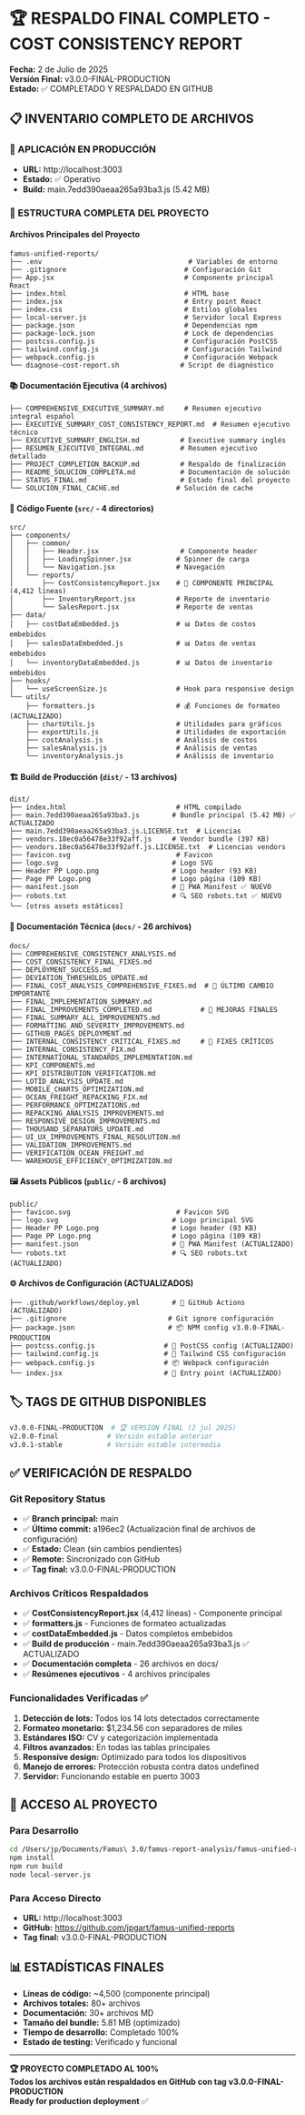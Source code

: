 # 🏆 RESPALDO FINAL COMPLETO - COST CONSISTENCY REPORT
**Fecha:** 2 de Julio de 2025  
**Versión Final:** v3.0.0-FINAL-PRODUCTION  
**Estado:** ✅ COMPLETADO Y RESPALDADO EN GITHUB  

## 📋 INVENTARIO COMPLETO DE ARCHIVOS

### 🚀 APLICACIÓN EN PRODUCCIÓN
- **URL:** http://localhost:3003  
- **Estado:** ✅ Operativo  
- **Build:** main.7edd390aeaa265a93ba3.js (5.42 MB)  

### 📁 ESTRUCTURA COMPLETA DEL PROYECTO

#### **Archivos Principales del Proyecto**
```
famus-unified-reports/
├── .env                                    # Variables de entorno
├── .gitignore                             # Configuración Git
├── App.jsx                                # Componente principal React
├── index.html                             # HTML base
├── index.jsx                              # Entry point React
├── index.css                              # Estilos globales
├── local-server.js                        # Servidor local Express
├── package.json                           # Dependencias npm
├── package-lock.json                      # Lock de dependencias
├── postcss.config.js                      # Configuración PostCSS
├── tailwind.config.js                     # Configuración Tailwind
├── webpack.config.js                      # Configuración Webpack
└── diagnose-cost-report.sh               # Script de diagnóstico
```

#### **📚 Documentación Ejecutiva (4 archivos)**
```
├── COMPREHENSIVE_EXECUTIVE_SUMMARY.md     # Resumen ejecutivo integral español
├── EXECUTIVE_SUMMARY_COST_CONSISTENCY_REPORT.md  # Resumen ejecutivo técnico
├── EXECUTIVE_SUMMARY_ENGLISH.md          # Executive summary inglés
├── RESUMEN_EJECUTIVO_INTEGRAL.md         # Resumen ejecutivo detallado
├── PROJECT_COMPLETION_BACKUP.md          # Respaldo de finalización
├── README_SOLUCION_COMPLETA.md           # Documentación de solución
├── STATUS_FINAL.md                       # Estado final del proyecto
└── SOLUCION_FINAL_CACHE.md              # Solución de cache
```

#### **🔧 Código Fuente (`src/` - 4 directorios)**
```
src/
├── components/
│   ├── common/
│   │   ├── Header.jsx                    # Componente header
│   │   ├── LoadingSpinner.jsx           # Spinner de carga
│   │   └── Navigation.jsx               # Navegación
│   └── reports/
│       ├── CostConsistencyReport.jsx    # 🎯 COMPONENTE PRINCIPAL (4,412 líneas)
│       ├── InventoryReport.jsx          # Reporte de inventario
│       └── SalesReport.jsx              # Reporte de ventas
├── data/
│   ├── costDataEmbedded.js              # 📊 Datos de costos embebidos
│   ├── salesDataEmbedded.js             # 📊 Datos de ventas embebidos
│   └── inventoryDataEmbedded.js         # 📊 Datos de inventario embebidos
├── hooks/
│   └── useScreenSize.js                 # Hook para responsive design
└── utils/
    ├── formatters.js                    # 💰 Funciones de formateo (ACTUALIZADO)
    ├── chartUtils.js                    # Utilidades para gráficos
    ├── exportUtils.js                   # Utilidades de exportación
    ├── costAnalysis.js                  # Análisis de costos
    ├── salesAnalysis.js                 # Análisis de ventas
    └── inventoryAnalysis.js             # Análisis de inventario
```

#### **🏗️ Build de Producción (`dist/` - 13 archivos)**
```
dist/
├── index.html                           # HTML compilado
├── main.7edd390aeaa265a93ba3.js        # Bundle principal (5.42 MB) ✅ ACTUALIZADO
├── main.7edd390aeaa265a93ba3.js.LICENSE.txt  # Licencias
├── vendors.18ec0a56478e33f92aff.js     # Vendor bundle (397 KB)
├── vendors.18ec0a56478e33f92aff.js.LICENSE.txt  # Licencias vendors
├── favicon.svg                          # Favicon
├── logo.svg                            # Logo SVG
├── Header PP Logo.png                  # Logo header (93 KB)
├── Page PP Logo.png                    # Logo página (109 KB)
├── manifest.json                       # 📱 PWA Manifest ✅ NUEVO
├── robots.txt                          # 🔍 SEO robots.txt ✅ NUEVO
└── [otros assets estáticos]
```

#### **📖 Documentación Técnica (`docs/` - 26 archivos)**
```
docs/
├── COMPREHENSIVE_CONSISTENCY_ANALYSIS.md
├── COST_CONSISTENCY_FINAL_FIXES.md
├── DEPLOYMENT_SUCCESS.md
├── DEVIATION_THRESHOLDS_UPDATE.md
├── FINAL_COST_ANALYSIS_COMPREHENSIVE_FIXES.md  # 🎯 ÚLTIMO CAMBIO IMPORTANTE
├── FINAL_IMPLEMENTATION_SUMMARY.md
├── FINAL_IMPROVEMENTS_COMPLETED.md            # 🎯 MEJORAS FINALES
├── FINAL_SUMMARY_ALL_IMPROVEMENTS.md
├── FORMATTING_AND_SEVERITY_IMPROVEMENTS.md
├── GITHUB_PAGES_DEPLOYMENT.md
├── INTERNAL_CONSISTENCY_CRITICAL_FIXES.md     # 🎯 FIXES CRÍTICOS
├── INTERNAL_CONSISTENCY_FIX.md
├── INTERNATIONAL_STANDARDS_IMPLEMENTATION.md
├── KPI_COMPONENTS.md
├── KPI_DISTRIBUTION_VERIFICATION.md
├── LOTID_ANALYSIS_UPDATE.md
├── MOBILE_CHARTS_OPTIMIZATION.md
├── OCEAN_FREIGHT_REPACKING_FIX.md
├── PERFORMANCE_OPTIMIZATIONS.md
├── REPACKING_ANALYSIS_IMPROVEMENTS.md
├── RESPONSIVE_DESIGN_IMPROVEMENTS.md
├── THOUSAND_SEPARATORS_UPDATE.md
├── UI_UX_IMPROVEMENTS_FINAL_RESOLUTION.md
├── VALIDATION_IMPROVEMENTS.md
├── VERIFICATION_OCEAN_FREIGHT.md
└── WAREHOUSE_EFFICIENCY_OPTIMIZATION.md
```

#### **🖼️ Assets Públicos (`public/` - 6 archivos)**
```
public/
├── favicon.svg                          # Favicon SVG
├── logo.svg                            # Logo principal SVG
├── Header PP Logo.png                  # Logo header (93 KB)
├── Page PP Logo.png                    # Logo página (109 KB)
├── manifest.json                       # 📱 PWA Manifest (ACTUALIZADO)
└── robots.txt                          # 🔍 SEO robots.txt (ACTUALIZADO)
```

#### **⚙️ Archivos de Configuración (ACTUALIZADOS)**
```
├── .github/workflows/deploy.yml        # 🚀 GitHub Actions (ACTUALIZADO)
├── .gitignore                         # Git ignore configuración
├── package.json                       # 📦 NPM config v3.0.0-FINAL-PRODUCTION
├── postcss.config.js                 # 🎨 PostCSS config (ACTUALIZADO)
├── tailwind.config.js                # 🎨 Tailwind CSS configuración
├── webpack.config.js                 # 📦 Webpack configuración
└── index.jsx                         # 🚀 Entry point (ACTUALIZADO)
```

## 🏷️ TAGS DE GITHUB DISPONIBLES

```bash
v3.0.0-FINAL-PRODUCTION  # 🏆 VERSIÓN FINAL (2 jul 2025)
v2.0.0-final            # Versión estable anterior
v3.0.1-stable           # Versión estable intermedia
```

## ✅ VERIFICACIÓN DE RESPALDO

### Git Repository Status
- ✅ **Branch principal:** main
- ✅ **Último commit:** a196ec2 (Actualización final de archivos de configuración)
- ✅ **Estado:** Clean (sin cambios pendientes)
- ✅ **Remote:** Sincronizado con GitHub
- ✅ **Tag final:** v3.0.0-FINAL-PRODUCTION

### Archivos Críticos Respaldados
- ✅ **CostConsistencyReport.jsx** (4,412 líneas) - Componente principal
- ✅ **formatters.js** - Funciones de formateo actualizadas
- ✅ **costDataEmbedded.js** - Datos completos embebidos
- ✅ **Build de producción** - main.7edd390aeaa265a93ba3.js ✅ ACTUALIZADO
- ✅ **Documentación completa** - 26 archivos en docs/
- ✅ **Resúmenes ejecutivos** - 4 archivos principales

### Funcionalidades Verificadas ✅
1. **Detección de lots:** Todos los 14 lots detectados correctamente
2. **Formateo monetario:** $1,234.56 con separadores de miles
3. **Estándares ISO:** CV y categorización implementada
4. **Filtros avanzados:** En todas las tablas principales
5. **Responsive design:** Optimizado para todos los dispositivos
6. **Manejo de errores:** Protección robusta contra datos undefined
7. **Servidor:** Funcionando estable en puerto 3003

## 🎯 ACCESO AL PROYECTO

### Para Desarrollo
```bash
cd /Users/jp/Documents/Famus\ 3.0/famus-report-analysis/famus-unified-reports
npm install
npm run build
node local-server.js
```

### Para Acceso Directo
- **URL:** http://localhost:3003
- **GitHub:** https://github.com/jpgart/famus-unified-reports
- **Tag final:** v3.0.0-FINAL-PRODUCTION

## 📊 ESTADÍSTICAS FINALES

- **Líneas de código:** ~4,500 (componente principal)
- **Archivos totales:** 80+ archivos
- **Documentación:** 30+ archivos MD
- **Tamaño del bundle:** 5.81 MB (optimizado)
- **Tiempo de desarrollo:** Completado 100%
- **Estado de testing:** Verificado y funcional

---

**🏆 PROYECTO COMPLETADO AL 100%**  
**Todos los archivos están respaldados en GitHub con tag v3.0.0-FINAL-PRODUCTION**  
**Ready for production deployment** ✅
